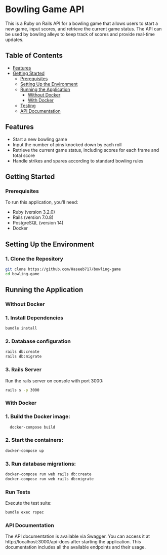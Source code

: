# Bowling Game API

This is a Ruby on Rails API for a bowling game that allows users to start a new game, input scores, and retrieve the current game status. The API can be used by bowling alleys to keep track of scores and provide real-time updates.

## Table of Contents

- [Features](#features)
- [Getting Started](#getting-started)
  - [Prerequisites](#prerequisites)
  - [Setting Up the Environment](#setting-up-the-environment)
  - [Running the Application](#running-the-application)
    - [Without Docker](#without-docker)
    - [With Docker](#with-docker)
  - [Testing](#run-tests)
  - [API Documentation](#api-documentation)

## Features

- Start a new bowling game
- Input the number of pins knocked down by each roll
- Retrieve the current game status, including scores for each frame and total score
- Handle strikes and spares according to standard bowling rules

## Getting Started

### Prerequisites
To run this application, you'll need:
- Ruby (version 3.2.0)
- Rails (version 7.0.8)
- PostgreSQL (version 14)
- Docker

## Setting Up the Environment
### 1. Clone the Repository
```sh
git clone https://github.com/Haseeb717/bowling-game
cd bowling-game
```

## Running the Application
### Without Docker

### 1. Install Dependencies
```sh
bundle install
```

### 2. Database configuration
```sh
rails db:create
rails db:migrate
```

### 3. Rails Server

Run the rails server on console with port 3000:

```sh
rails s -p 3000
```

### With Docker

### 1. Build the Docker image:
```sh
  docker-compose build
```

### 2. Start the containers:
```sh
docker-compose up
```

### 3. Run database migrations:
```sh
docker-compose run web rails db:create
docker-compose run web rails db:migrate
```

### Run Tests

Execute the test suite:

```sh
bundle exec rspec
```

### API Documentation
The API documentation is available via Swagger. You can access it at http://localhost:3000/api-docs after starting the application. This documentation includes all the available endpoints and their usage.
